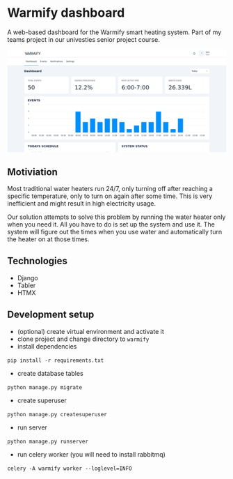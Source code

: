 # Warmify dashboard

A web-based dashboard for the Warmify smart heating system. Part of my teams project in our univesties senior project course.

![Warmify dashboard](./warmify-dashboard-screenshot.png)

## Motiviation

Most traditional water heaters run 24/7, only turning off after reaching a specific temperature, only to turn on again after some time. This is very inefficient and might result in high electricity usage.

Our solution attempts to solve this problem by running the water heater only when you need it. All you have to do is set up the system and use it. The system will figure out the times when you use water and automatically turn the heater on at those times.

## Technologies

- Django
- Tabler
- HTMX

## Development setup

- (optional) create virtual environment and activate it
- clone project and change directory to `warmify`
- install dependencies

`pip install -r requirements.txt`
- create database tables 

`python manage.py migrate `
- create superuser 

`python manage.py createsuperuser `

- run server

`python manage.py runserver `

- run celery worker (you will need to install rabbitmq)

`celery -A warmify worker --loglevel=INFO`